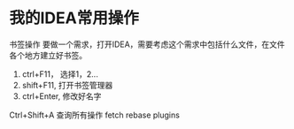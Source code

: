 # 我的IDEA常用操作
书签操作
要做一个需求，打开IDEA，需要考虑这个需求中包括什么文件，在文件各个地方建立好书签。
1. ctrl+F11， 选择1，2...
2. shift+F11, 打开书签管理器
3. ctrl+Enter, 修改好名字

Ctrl+Shift+A  查询所有操作
fetch
rebase
plugins






